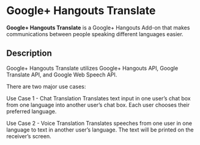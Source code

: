 Google+ Hangouts Translate
======
**Google+ Hangouts Translate** is a Google+ Hangouts Add-on that makes communications between people speaking different languages easier. 

Description
-----
Google+ Hangouts Translate utilizes Google+ Hangouts API, Google Translate API, and Google Web Speech API. 

There are two major use cases:

Use Case 1 - Chat Translation 
Translates text input in one user’s chat box from one language into another user’s chat box. Each user chooses their preferred language.

Use Case 2 - Voice Translation
Translates speeches from one user in one language to text in another user’s language. The text will be printed on the receiver’s screen.

